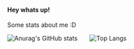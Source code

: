 #### Hey whats up!


Some stats about me :D

![Anurag's GitHub stats](https://github-readme-stats.vercel.app/api?username=JanFahrnholz&show_icons=true&title_color=026AF2&bg_color=0C111D&text_color=E9E9ED) &nbsp; &nbsp; &nbsp; ![Top Langs](https://github-readme-stats.vercel.app/api/top-langs/?username=JanFahrnholz&langs_count=16&title_color=026AF2&bg_color=0C111D&text_color=E9E9ED)

